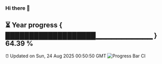 ### Hi there 👋
⏳ Year progress { ███████████████████▁▁▁▁▁▁▁▁▁▁▁ } 64.39 %
---
⏰ Updated on Sun, 24 Aug 2025 00:50:50 GMT
![Progress Bar CI](https://github.com/Moyi321/Moyi321/workflows/Progress%20Bar%20CI/badge.svg)
